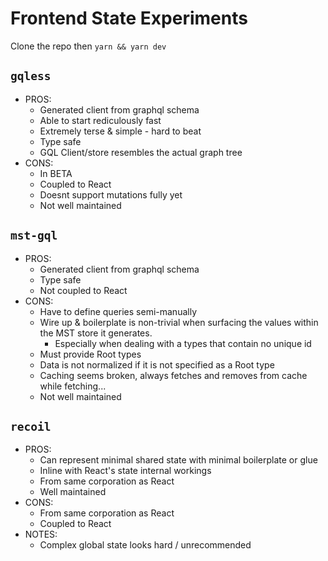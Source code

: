# Frontend State Experiments

Clone the repo then `yarn && yarn dev`

## `gqless`

- PROS:
  - Generated client from graphql schema
  - Able to start rediculously fast
  - Extremely terse & simple - hard to beat
  - Type safe
  - GQL Client/store resembles the actual graph tree
- CONS:
  - In BETA
  - Coupled to React
  - Doesnt support mutations fully yet
  - Not well maintained

## `mst-gql`

- PROS:
  - Generated client from graphql schema
  - Type safe
  - Not coupled to React
- CONS:
  - Have to define queries semi-manually
  - Wire up & boilerplate is non-trivial when surfacing the values within the MST store it generates.
    - Especially when dealing with a types that contain no unique id
  - Must provide Root types
  - Data is not normalized if it is not specified as a Root type
  - Caching seems broken, always fetches and removes from cache while fetching...
  - Not well maintained

## `recoil`

- PROS:
  - Can represent minimal shared state with minimal boilerplate or glue
  - Inline with React's state internal workings
  - From same corporation as React 
  - Well maintained
- CONS:
  - From same corporation as React 
  - Coupled to React
- NOTES:
  - Complex global state looks hard / unrecommended 
